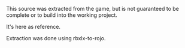 This source was extracted from the game, but is not guaranteed to be complete or to build into the working project.

It's here as reference.

Extraction was done using rbxlx-to-rojo.
